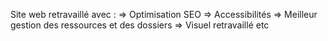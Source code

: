 Site web retravaillé avec :
=> Optimisation SEO 
=> Accessibilités 
=> Meilleur gestion des ressources et des dossiers
=> Visuel retravaillé
etc
